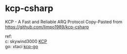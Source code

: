 # kcp-csharp
KCP - A Fast and Reliable ARQ Protocol
Copy-Pasted from https://github.com/limpo1989/kcp-csharp

ref:  
c: skywind3000 [KCP](https://github.com/skywind3000/kcp)  
go: xtaci [kcp-go](https://github.com/xtaci/kcp-go)  



